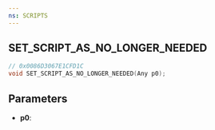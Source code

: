 ```yaml
---
ns: SCRIPTS
---
```

## SET_SCRIPT_AS_NO_LONGER_NEEDED

```c
// 0x0086D3067E1CFD1C
void SET_SCRIPT_AS_NO_LONGER_NEEDED(Any p0);
```

## Parameters
* **p0**:
